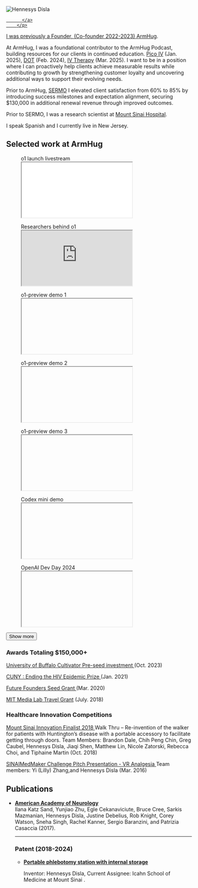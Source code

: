 <section class="page__content" itemprop="text">
      <!-- ░░░ Personal summary ░░░ -->

<!-- ░░░ Bio block with photo and links ░░░ -->
<div class="intro-flex">
  <div class="intro-left">          <!-- NEW wrapper -->
      <img src="/assets/images/profile.png" alt="Hennesys Disla" class="intro-avatar" />
        <!-- social icons -->
        <p class="social-links">
          <a href="(https://www.instagram.com/arm.hug/)" aria-label="Twitter">
            <i class="fa-brands fa-x-twitter"></i>
          </a>
          <a href="https://scholar.google.com/citations?user=1CAlXvYAAAAJ&amp;hl=en" aria-label="Google Scholar">
            <i class="ai ai-google-scholar"></i>
          </a>
          <a href="mailto:hennesys.disla@gmail.com" aria-label="Email">
            <i class="fa-solid fa-envelope"></i>
          
          </a>
        </p>
  </div>

<div class="intro-text">
    <p>
      I was previously a Founder, (Co-founder 2022-2023)
      <a href="https://armhug.com" target="_blank" rel="noopener">ArmHug</a>. 
   </p>
    
  At ArmHug, I was a foundational contributor to the ArmHug Podcast, building resources for our clients in continued education. 
      <a href="https://www.youtube.com/watch?v=XOqilc6Vm5Q/" target="_blank" rel="noopener">Pico IV</a>
      (Jan. 2025),
      <a href="https://www.youtube.com/watch?v=8R98cyZWOtw&t=459s/" target="_blank" rel="noopener">DOT</a>
      (Feb. 2024),
      <a href="https://www.youtube.com/watch?v=_Ta2Dnzo17Y/" target="_blank" rel="noopener">IV Therapy</a>
      (Mar. 2025). I want to be in a position where I can proactively help clients achieve measurable results while contributing to growth by strengthening customer loyalty and uncovering additional ways to support their evolving needs.
    </p>

<p>
      Prior to ArmHug, 
      <a href="https://www.sermo.com" target="_blank" rel="noopener">SERMO</a>
      I elevated client satisfaction from 60% to 85% by introducing success milestones and expectation alignment, securing $130,000 in additional renewal revenue through improved outcomes.
    </p>

 <p>
      Prior to SERMO, I was a research scientist at
      <a href="https://www.mountsinai.org" target="_blank" rel="noopener">Mount Sinai Hospital</a>.
    </p>

 <p>
   I speak Spanish and I currently live in New Jersey.
    </p>
    
  </div>
</div>

<h2 id="selected-work-at-openai">Selected work at ArmHug </h2>

<div id="ArmHug-videos" class="video-grid">
      
<!-- ░░░ Visible on load ░░░ -->
<figure class="video-item">
<figcaption>o1 launch livestream</figcaption>
      <iframe src="[https://www.youtube.com/watch?autoplay=autoplay=1&amp;mute=1&amp;playsinline=1&amp;rel=0" title="o1 livestream" loading="lazy"></iframe>
</figure>

<figure class="video-item">
  <figcaption>Researchers behind o1</figcaption>
  <iframe src="https://www.youtube.com/embed/3k89FMJhZ00?playsinline=1&amp;rel=0&amp;mute=1" title="Researchers behind o1" loading="lazy"></iframe>
</figure>

<!-- ░░░ Hidden on load – NOTE: data-src, NOT src ░░░ -->
<figure class="video-item hidden">
  <figcaption>o1-preview demo 1</figcaption>
  <iframe data-src="https://www.youtube.com/embed/50W4YeQdnSg?playsinline=1&amp;rel=0&amp;mute=1" title="o1-preview demo 1" loading="lazy"></iframe>
</figure>

<figure class="video-item hidden">
  <figcaption>o1-preview demo 2</figcaption>
  <iframe data-src="https://www.youtube.com/embed/eZDmDn6Iq9Y?playsinline=1&amp;rel=0&amp;mute=1" title="o1-preview demo 2" loading="lazy"></iframe>
</figure>

<figure class="video-item hidden">
  <figcaption>o1-preview demo 3</figcaption>
  <iframe data-src="https://www.youtube.com/embed/1tX5aea0La4?playsinline=1&amp;rel=0" title="o1-preview demo 3" loading="lazy"></iframe>
</figure>

<figure class="video-item hidden">
  <figcaption>Codex mini demo</figcaption>
  <iframe data-src="https://www.youtube.com/embed/O-ZfXbfAMKU?rel=0&amp;mute=1" title="Codex mini demo" loading="lazy"></iframe>
</figure>


<figure class="video-item hidden">
  <figcaption>OpenAI Dev Day 2024</figcaption>
  <iframe data-src="https://www.youtube.com/embed/vlqEwE2wVr4?si=3Z34rUcHUbCM9TJE&amp;mute=1" title="OpenAI Dev Day 2024" loading="lazy"></iframe>
</figure>

</div>

<p> <button id="openai-more-button" class="more-button" data-target="#openai-videos">Show more</button></p>
      
<hr2/>

<h3 id="recent-papers-latest-first"> Awards Totaling $150,000+ </h3>

</p> 

<p> 

  <a href="https://tinyurl.com/24t6awbz" target="_blank" rel="noopener"> University of Buffalo Cultivator Pre-seed investment </a>
  (Oct. 2023) 

  <a href="https://sph.cuny.edu/event/designathon-ending-the-hiv-epidemic/" target="_blank" rel="noopener">  CUNY : Ending the HIV Epidemic Prize </a>
  (Jan. 2021)

  <a href="https://www.futurefounders.com/" target="_blank" rel="noopener"> Future Founders Seed Grant </a>
  (Mar. 2020) 

  <a href="https://www.media.mit.edu/" target="_blank" rel="noopener"> MIT Media Lab Travel Grant</a>
  (July. 2018)

<hr2/>

<h3 id="recent-papers-latest-first"> Healthcare Innovation Competitions </h3>

<a href="https://tinyurl.com/yyfspz39/" target="_blank" rel="noopener"> Mount Sinai Innovation Finalist 2018 </a>
   Walk Thru – Re-invention of the walker for patients with Huntington’s disease with a portable accessory to facilitate getting through doors.
   Team Members: Brandon Dale, Chih Peng Chin, Greg Caubel, Hennesys Disla, Jiaqi Shen, Matthew Lin, Nicole Zatorski, Rebecca Choi, and Tiphaine Martin
  (Oct. 2018)

 <a href="https://www.youtube.com/watch?v=Qbq3eCIeKis" target="_blank" rel="noopener"> SINAIMedMaker Challenge Pitch Presentation - VR Analgesia </a>
  Team members: Yi (Lilly) Zhang,and Hennesys Disla 
  (Mar. 2016)

<h2 id="recent-papers-latest-first"> Publications </h2>

<ul id="papers-list" class="bibliography">
      
<li>
    
 <strong><a href="https://www.neurology.org/doi/10.1212/WNL.88.16_supplement.P6.379" target="_blank" rel="noopener">American Academy of Neurology</a></strong><br />
 Ilana Katz Sand, Yunjiao Zhu, Egle Cekanaviciute, Bruce Cree, Sarkis Mazmanian, Hennesys Disla, Justine Debelius, Rob Knight, Corey Watson, Sneha Singh, Rachel Kanner, Sergio Baranzini, and Patrizia Casaccia (2017).<br />

<hr2/>

<hr />

<h3 id="recent-papers-latest-first"> Patent (2018-2024) </h3>

<ul id="papers-list" class="bibliography">

<li>
    
<strong><a href="https://patents.google.com/patent/US20220054061A1" target="_blank" rel="noopener">Portable phlebotomy station with internal storage </a></strong><br />
    
Inventor: Hennesys Disla, Current Assignee: Icahn School of Medicine at Mount Sinai .<br />

    
</li>




  

</p>



   










    
   </body>
</html>

